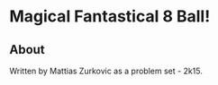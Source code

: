 Magical Fantastical 8 Ball!
===========================
About
-----
Written by Mattias Zurkovic as a problem set - 2k15.
